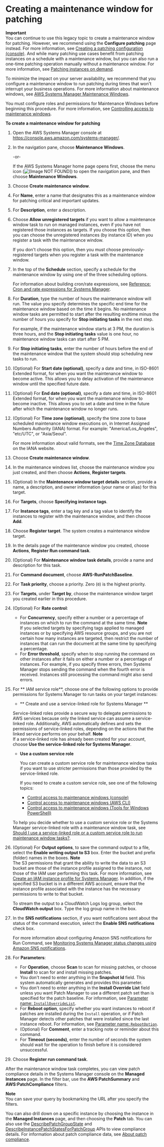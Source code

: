# Creating a maintenance window for patching<a name="sysman-patch-mw-console"></a>

**Important**  
You can continue to use this legacy topic to create a maintenance window for patching\. However, we recommend using the **Configure patching** page instead\. For more information, see [Creating a patching configuration \(console\)](create-patching-configuration.md)\. And while many patching use cases benefit from patching instances on a schedule with a maintenance window, but you can also run a one\-time patching operation manually without a maintenance window\. For more information, see [Patching instances on demand](patch-on-demand.md)\.

To minimize the impact on your server availability, we recommend that you configure a maintenance window to run patching during times that won't interrupt your business operations\. For more information about maintenance windows, see [AWS Systems Manager Maintenance Windows](systems-manager-maintenance.md)\.

You must configure roles and permissions for Maintenance Windows before beginning this procedure\. For more information, see [Controlling access to maintenance windows](sysman-maintenance-permissions.md)\. 

**To create a maintenance window for patching**

1. Open the AWS Systems Manager console at [https://console\.aws\.amazon\.com/systems\-manager/](https://console.aws.amazon.com/systems-manager/)\.

1. In the navigation pane, choose **Maintenance Windows**\.

   \-or\-

   If the AWS Systems Manager home page opens first, choose the menu icon \(![\[Image NOT FOUND\]](http://docs.aws.amazon.com/systems-manager/latest/userguide/images/menu-icon-small.png)\) to open the navigation pane, and then choose **Maintenance Windows**\.

1. Choose **Create maintenance window**\.

1. For **Name**, enter a name that designates this as a maintenance window for patching critical and important updates\.

1. For **Description**, enter a description\. 

1. Choose **Allow unregistered targets** if you want to allow a maintenance window task to run on managed instances, even if you have not registered those instances as targets\. If you choose this option, then you can choose the unregistered instances \(by instance ID\) when you register a task with the maintenance window\.

   If you don't choose this option, then you must choose previously\-registered targets when you register a task with the maintenance window\. 

1. In the top of the **Schedule** section, specify a schedule for the maintenance window by using one of the three scheduling options\.

   For information about building cron/rate expressions, see [Reference: Cron and rate expressions for Systems Manager](reference-cron-and-rate-expressions.md)\.

1. For **Duration**, type the number of hours the maintenance window will run\. The value you specify determines the specific end time for the maintenance window based on the time it begins\. No maintenance window tasks are permitted to start after the resulting endtime minus the number of hours you specify for **Stop initiating tasks** in the next step\. 

   For example, if the maintenance window starts at 3 PM, the duration is three hours, and the **Stop initiating tasks** value is one hour, no maintenance window tasks can start after 5 PM\. 

1. For **Stop initiating tasks**, enter the number of hours before the end of the maintenance window that the system should stop scheduling new tasks to run\. 

1. \(Optional\) For **Start date \(optional\)**, specify a date and time, in ISO\-8601 Extended format, for when you want the maintenance window to become active\. This allows you to delay activation of the maintenance window until the specified future date\.

1. \(Optional\) For **End date \(optional\)**, specify a date and time, in ISO\-8601 Extended format, for when you want the maintenance window to become inactive\. This allows you to set a date and time in the future after which the maintenance window no longer runs\.

1. \(Optional\) For **Time zone \(optional\)**, specify the time zone to base scheduled maintenance window executions on, in Internet Assigned Numbers Authority \(IANA\) format\. For example: "America/Los\_Angeles", "etc/UTC", or "Asia/Seoul"\.

   For more information about valid formats, see the [Time Zone Database](https://www.iana.org/time-zones) on the IANA website\.

1. Choose **Create maintenance window**\.

1. In the maintenance windows list, choose the maintenance window you just created, and then choose **Actions**, **Register targets**\.

1. \(Optional\) In the **Maintenance window target details** section, provide a name, a description, and owner information \(your name or alias\) for this target\.

1. For **Targets**, choose **Specifying instance tags**\.

1. For **Instance tags**, enter a tag key and a tag value to identify the instances to register with the maintenance window, and then choose **Add**\.

1. Choose **Register target**\. The system creates a maintenance window target\.

1. In the details page of the maintenance window you created, choose **Actions**, **Register Run command task**\.

1. \(Optional\) For **Maintenance window task details**, provide a name and description for this task\.

1. For **Command document**, choose **AWS\-RunPatchBaseline**\.

1. For **Task priority**, choose a priority\. Zero \(`0`\) is the highest priority\.

1. For **Targets**, under **Target by**, choose the maintenance window target you created earlier in this procedure\.

1. \(Optional\) For **Rate control**:
   + For **Concurrency**, specify either a number or a percentage of instances on which to run the command at the same time\.
**Note**  
If you selected targets by specifying tags applied to managed instances or by specifying AWS resource groups, and you are not certain how many instances are targeted, then restrict the number of instances that can run the document at the same time by specifying a percentage\.
   + For **Error threshold**, specify when to stop running the command on other instances after it fails on either a number or a percentage of instances\. For example, if you specify three errors, then Systems Manager stops sending the command when the fourth error is received\. Instances still processing the command might also send errors\.

1. For ** IAM service role**, choose one of the following options to provide permissions for Systems Manager to run tasks on your target instances:
   +  ** Create and use a service\-linked role for Systems Manager **

     Service\-linked roles provide a secure way to delegate permissions to AWS services because only the linked service can assume a service\-linked role\. Additionally, AWS automatically defines and sets the permissions of service\-linked roles, depending on the actions that the linked service performs on your behalf\.
**Note**  
If a service\-linked role has already been created for your account, choose **Use the service\-linked role for Systems Manager**\.
   + **Use a custom service role**

     You can create a custom service role for maintenance window tasks if you want to use stricter permissions than those provided by the service\-linked role\. 

     If you need to create a custom service role, see one of the following topics:
     + [Control access to maintenance windows \(console\)](sysman-maintenance-perm-console.md)
     + [Control access to maintenance windows \(AWS CLI\)](sysman-maintenance-perm-cli.md)
     + [Control access to maintenance windows \(Tools for Windows PowerShell\)](sysman-maintenance-perm-ps.md)

   To help you decide whether to use a custom service role or the Systems Manager service\-linked role with a maintenance window task, see [Should I use a service\-linked role or a custom service role to run maintenance window tasks?](sysman-maintenance-permissions.md#maintenance-window-tasks-service-role)\.

1. \(Optional\) For **Output options**, to save the command output to a file, select the **Enable writing output to S3** box\. Enter the bucket and prefix \(folder\) names in the boxes\.
**Note**  
The S3 permissions that grant the ability to write the data to an S3 bucket are those of the instance profile assigned to the instance, not those of the IAM user performing this task\. For more information, see [Create an IAM instance profile for Systems Manager](setup-instance-profile.md)\. In addition, if the specified S3 bucket is in a different AWS account, ensure that the instance profile associated with the instance has the necessary permissions to write to that bucket\.

   To stream the output to a CloudWatch Logs log group, select the **CloudWatch output** box\. Type the log group name in the box\.

1. In the **SNS notifications** section, if you want notifications sent about the status of the command execution, select the **Enable SNS notifications** check box\.

   For more information about configuring Amazon SNS notifications for Run Command, see [Monitoring Systems Manager status changes using Amazon SNS notifications](monitoring-sns-notifications.md)\.

1. For **Parameters**:
   + For **Operation**, choose **Scan** to scan for missing patches, or choose **Install** to scan for and install missing patches\.
   + You don't need to enter anything in the **Snapshot Id** field\. This system automatically generates and provides this parameter\.
   + You don't need to enter anything in the **Install Override List** field unless you want Patch Manager to use a different patch set than is specified for the patch baseline\. For information, see [Parameter name: `InstallOverrideList`](patch-manager-about-aws-runpatchbaseline.md#patch-manager-about-aws-runpatchbaseline-parameters-installoverridelist)\.
   + For **Reboot option**, specify whether you want instances to reboot if patches are installed during the `Install` operation, or if Patch Manager detects other patches that were installed since the last instance reboot\. For information, see [Parameter name: `RebootOption`](patch-manager-about-aws-runpatchbaseline.md#patch-manager-about-aws-runpatchbaseline-parameters-norebootoption)\.
   + \(Optional\) For **Comment**, enter a tracking note or reminder about this command\.
   + For **Timeout \(seconds\)**, enter the number of seconds the system should wait for the operation to finish before it is considered unsuccessful\.

1. Choose **Register run command task**\.

After the maintenance window task completes, you can view patch compliance details in the Systems Manager console on the **Managed Instances** page\. In the filter bar, use the **AWS:PatchSummary** and **AWS:PatchCompliance** filters\. 

**Note**  
You can save your query by bookmarking the URL after you specify the filters\.

You can also drill down on a specific instance by choosing the instance in the **Managed Instances** page, and then choosing the **Patch** tab\. You can also use the [DescribePatchGroupState](https://docs.aws.amazon.com/ssm/latest/APIReference/API_DescribePatchGroupState.html) and [DescribeInstancePatchStatesForPatchGroup](https://docs.aws.amazon.com/ssm/latest/APIReference/API_DescribeInstancePatchStatesForPatchGroup.html) APIs to view compliance details\. For information about patch compliance data, see [About patch compliance](sysman-compliance-about.md#sysman-compliance-monitor-patch)\.